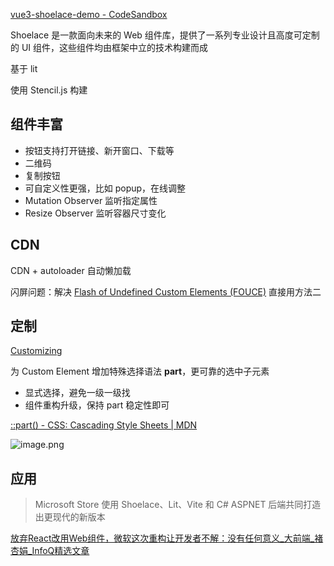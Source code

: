 [vue3-shoelace-demo - CodeSandbox](https://codesandbox.io/s/vue3-shoelace-demo-jmvkpt?file=/src/App.vue)

Shoelace 是一款面向未来的 Web 组件库，提供了一系列专业设计且高度可定制的 UI 组件，这些组件均由框架中立的技术构建而成

基于 lit

使用 Stencil.js 构建

## 组件丰富

- 按钮支持打开链接、新开窗口、下载等
- 二维码
- 复制按钮
- 可自定义性更强，比如 popup，在线调整
- Mutation Observer 监听指定属性
- Resize Observer 监听容器尺寸变化
## CDN

CDN  + autoloader 自动懒加载

闪屏问题：解决 [Flash of Undefined Custom Elements (FOUCE)](https://www.abeautifulsite.net/posts/flash-of-undefined-custom-elements/)
直接用方法二
## 定制

[Customizing](https://shoelace.style/getting-started/customizing/)

为 Custom Element 增加特殊选择语法 **part**，更可靠的选中子元素
- 显式选择，避免一级一级找
- 组件重构升级，保持 part 稳定性即可

[::part() - CSS: Cascading Style Sheets | MDN](https://developer.mozilla.org/en-US/docs/Web/CSS/::part)

![image.png](https://img.oaker.bid/?url=http://tva1.sinaimg.cn/large/4e5d3ea7ly1hjddee1ag4j212w0gcdqx.jpg)
## 应用

> Microsoft Store 使用 Shoelace、Lit、Vite 和 C# ASPNET 后端共同打造出更现代的新版本

[放弃React改用Web组件，微软这次重构让开发者不解：没有任何意义_大前端_褚杏娟_InfoQ精选文章](https://www.infoq.cn/news/aRc3dogIgR4dABwJRWXw)
